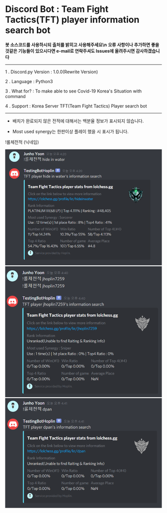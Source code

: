 Discord Bot : Team Fight Tactics(TFT) player information search bot
===
**봇 소스코드를 사용하시되 출처를 밝히고 사용해주세요\n**
**오류 사항이나 추가하면 좋을것같은 기능들이 있으시다면 e-mail로 연락주셔도  Issues에 올려주시면 감사하겠습니다**
***
1 . Discord.py Version : 1.0.0(Rewrite Version)

2 . Language : Python3

3 . What for? : To make able to see Covid-19 Korea's Situation with command

4 . Support : Korea Server TFT(Team Fight Tactics) Player search bot
***
  - 배치가 완료되지 않은 전적에 대해서는 백분율 정보가 표시되지 않습니다.
  
  - Most used synergy는 한판이상 플레이 했을 시 표시가 됩니다. 
  
  

  !롤체전적 (닉네임)
  
  ![img](1.PNG)
  ![img](2.PNG)
  ![img](3.PNG)
